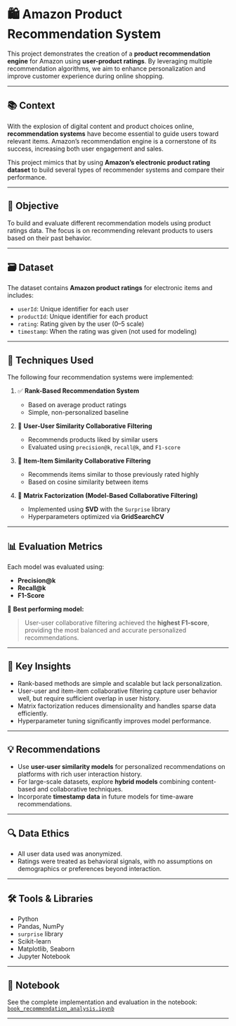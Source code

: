 # 🛍️ Amazon Product Recommendation System

This project demonstrates the creation of a **product recommendation engine** for Amazon using **user-product ratings**. By leveraging multiple recommendation algorithms, we aim to enhance personalization and improve customer experience during online shopping.

---

## 📚 Context

With the explosion of digital content and product choices online, **recommendation systems** have become essential to guide users toward relevant items. Amazon’s recommendation engine is a cornerstone of its success, increasing both user engagement and sales.

This project mimics that by using **Amazon’s electronic product rating dataset** to build several types of recommender systems and compare their performance.

---

## 🎯 Objective

To build and evaluate different recommendation models using product ratings data. The focus is on recommending relevant products to users based on their past behavior.

---

## 🗃️ Dataset

The dataset contains **Amazon product ratings** for electronic items and includes:

- `userId`: Unique identifier for each user  
- `productId`: Unique identifier for each product  
- `rating`: Rating given by the user (0–5 scale)  
- `timestamp`: When the rating was given (not used for modeling)  

---

## 🧠 Techniques Used

The following four recommendation systems were implemented:

1. ✅ **Rank-Based Recommendation System**  
   - Based on average product ratings  
   - Simple, non-personalized baseline

2. 🔁 **User-User Similarity Collaborative Filtering**  
   - Recommends products liked by similar users  
   - Evaluated using `precision@k`, `recall@k`, and `F1-score`

3. 🔁 **Item-Item Similarity Collaborative Filtering**  
   - Recommends items similar to those previously rated highly  
   - Based on cosine similarity between items

4. 🧮 **Matrix Factorization (Model-Based Collaborative Filtering)**  
   - Implemented using **SVD** with the `Surprise` library  
   - Hyperparameters optimized via **GridSearchCV**

---

## 📊 Evaluation Metrics

Each model was evaluated using:

- **Precision@k**  
- **Recall@k**  
- **F1-Score**

📌 **Best performing model:**  
> User-user collaborative filtering achieved the **highest F1-score**, providing the most balanced and accurate personalized recommendations.

---

## 📌 Key Insights

- Rank-based methods are simple and scalable but lack personalization.
- User-user and item-item collaborative filtering capture user behavior well, but require sufficient overlap in user history.
- Matrix factorization reduces dimensionality and handles sparse data efficiently.
- Hyperparameter tuning significantly improves model performance.

---

## 💡 Recommendations

- Use **user-user similarity models** for personalized recommendations on platforms with rich user interaction history.
- For large-scale datasets, explore **hybrid models** combining content-based and collaborative techniques.
- Incorporate **timestamp data** in future models for time-aware recommendations.

---

## 🔍 Data Ethics

- All user data used was anonymized.
- Ratings were treated as behavioral signals, with no assumptions on demographics or preferences beyond interaction.

---

## 🛠 Tools & Libraries

- Python  
- Pandas, NumPy  
- `surprise` library  
- Scikit-learn  
- Matplotlib, Seaborn  
- Jupyter Notebook  

---
## 📎 Notebook

See the complete implementation and evaluation in the notebook:  
[`book_recommendation_analysis.ipynb`](notebooks/book_recommendation_analysis.ipynb)

---

